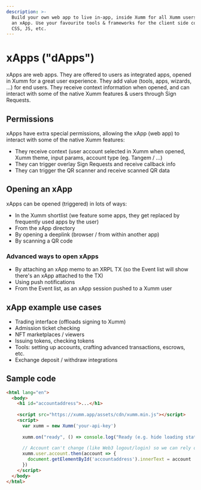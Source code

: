 ```yaml
---
description: >-
  Build your own web app to live in-app, inside Xumm for all Xumm users. Build
  an xApp. Use your favourite tools & frameworks for the client side code (HTML,
  CSS, JS, etc.
---
```


# xApps ("dApps")

xApps are web apps. They are offered to users as integrated apps, opened in Xumm for a great user experience. They add value (tools, apps, wizards, ...) for end users. They receive context information when opened, and can interact with some of the native Xumm features & users through Sign Requests.

## Permissions

xApps have extra special permissions, allowing the xApp (web app) to interact with some of the native Xumm features:

* They receive context (user account selected in Xumm when opened, Xumm theme, input params, account type (eg. Tangem / ...)
* They can trigger overlay Sign Requests and receive callback info
* They can trigger the QR scanner and receive scanned QR data

## Opening an xApp

xApps can be opened (triggered) in lots of ways:

* In the Xumm shortlist (we feature some apps, they get replaced by frequently used apps by the user)
* From the xApp directory
* By opening a deeplink (browser / from within another app)
* By scanning a QR code

### Advanced ways to open xApps

* By attaching an xApp memo to an XRPL TX (so the Event list will show there's an xApp attached to the TX)
* Using push notifications
* From the Event list, as an xApp session pushed to a Xumm user

## xApp example use cases

* Trading interface (offloads signing to Xumm)
* Admission ticket checking
* NFT marketplaces / viewers
* Issuing tokens, checking tokens
* Tools: setting up accounts, crafting advanced transactions, escrows, etc.
* Exchange deposit / withdraw integrations

## Sample code

```html
<html lang="en">
  <body>
    <h1 id="accountaddress">...</h1>
        
    <script src="https://xumm.app/assets/cdn/xumm.min.js"></script>
    <script>
      var xumm = new Xumm('your-api-key')
      
      xumm.on("ready", () => console.log("Ready (e.g. hide loading state of xApp)"))
  
      // Account can't change (like Web3 logout/login) so we can rely on the promise
      xumm.user.account.then(account => {
        document.getElementById('accountaddress').innerText = account
      })
    </script>
  </body>
</html>
```
